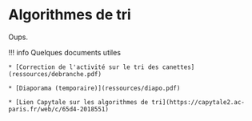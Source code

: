 # Algorithmes de tri

Oups.

!!! info Quelques documents utiles

    * [Correction de l'activité sur le tri des canettes](ressources/debranche.pdf)

    * [Diaporama (temporaire)](ressources/diapo.pdf)

    * [Lien Capytale sur les algorithmes de tri](https://capytale2.ac-paris.fr/web/c/65d4-2018551)